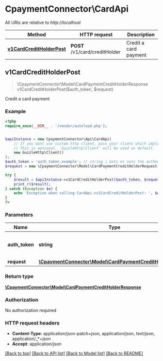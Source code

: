 # CpaymentConnector\CardApi

All URIs are relative to *http://localhost*

Method | HTTP request | Description
------------- | ------------- | -------------
[**v1CardCreditHolderPost**](CardApi.md#v1CardCreditHolderPost) | **POST** /v1/card/creditHolder | Credit a card payment



## v1CardCreditHolderPost

> \CpaymentConnector\Model\CardPaymentCreditHolderResponse v1CardCreditHolderPost($auth_token, $request)

Credit a card payment

### Example

```php
<?php
require_once(__DIR__ . '/vendor/autoload.php');


$apiInstance = new CpaymentConnector\Api\CardApi(
    // If you want use custom http client, pass your client which implements `GuzzleHttp\ClientInterface`.
    // This is optional, `GuzzleHttp\Client` will be used as default.
    new GuzzleHttp\Client()
);
$auth_token = 'auth_token_example'; // string | Gets or sets the authentication token.
$request = new \CpaymentConnector\Model\CardPaymentCreditHolderRequest(); // \CpaymentConnector\Model\CardPaymentCreditHolderRequest | 

try {
    $result = $apiInstance->v1CardCreditHolderPost($auth_token, $request);
    print_r($result);
} catch (Exception $e) {
    echo 'Exception when calling CardApi->v1CardCreditHolderPost: ', $e->getMessage(), PHP_EOL;
}
?>
```

### Parameters


Name | Type | Description  | Notes
------------- | ------------- | ------------- | -------------
 **auth_token** | **string**| Gets or sets the authentication token. |
 **request** | [**\CpaymentConnector\Model\CardPaymentCreditHolderRequest**](../Model/CardPaymentCreditHolderRequest.md)|  | [optional]

### Return type

[**\CpaymentConnector\Model\CardPaymentCreditHolderResponse**](../Model/CardPaymentCreditHolderResponse.md)

### Authorization

No authorization required

### HTTP request headers

- **Content-Type**: application/json-patch+json, application/json, text/json, application/_*+json
- **Accept**: application/json

[[Back to top]](#) [[Back to API list]](../../README.md#documentation-for-api-endpoints)
[[Back to Model list]](../../README.md#documentation-for-models)
[[Back to README]](../../README.md)


